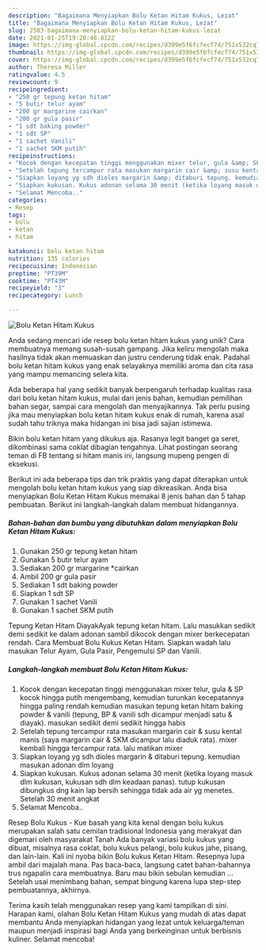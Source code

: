 ```yaml
---
description: "Bagaimana Menyiapkan Bolu Ketan Hitam Kukus, Lezat"
title: "Bagaimana Menyiapkan Bolu Ketan Hitam Kukus, Lezat"
slug: 2583-bagaimana-menyiapkan-bolu-ketan-hitam-kukus-lezat
date: 2021-01-25T19:20:48.812Z
image: https://img-global.cpcdn.com/recipes/d399e5f6fcfecf74/751x532cq70/bolu-ketan-hitam-kukus-foto-resep-utama.jpg
thumbnail: https://img-global.cpcdn.com/recipes/d399e5f6fcfecf74/751x532cq70/bolu-ketan-hitam-kukus-foto-resep-utama.jpg
cover: https://img-global.cpcdn.com/recipes/d399e5f6fcfecf74/751x532cq70/bolu-ketan-hitam-kukus-foto-resep-utama.jpg
author: Theresa Miller
ratingvalue: 4.5
reviewcount: 9
recipeingredient:
- "250 gr tepung ketan hitam"
- "5 butir telur ayam"
- "200 gr margarine cairkan"
- "200 gr gula pasir"
- "1 sdt baking powder"
- "1 sdt SP"
- "1 sachet Vanili"
- "1 sachet SKM putih"
recipeinstructions:
- "Kocok dengan kecepatan tinggi menggunakan mixer telur, gula &amp; SP kocok hingga putih mengembang, kemudian turunkan kecepatannya hingga paling rendah kemudian masukan tepung ketan hitam baking powder &amp; vanili (tepung, BP &amp; vanili sdh dicampur menjadi satu &amp; diayak). masukan sedikit demi sedikit hingga habis"
- "Setelah tepung tercampur rata masukan margarin cair &amp; susu kental manis (saya margarin cair &amp; SKM dicampur lalu diaduk rata). mixer kembali hingga tercampur rata. lalu matikan mixer"
- "Siapkan loyang yg sdh dioles margarin &amp; ditaburi tepung. kemudian masukan adonan dlm loyang"
- "Siapkan kukusan. Kukus adonan selama 30 menit (ketika loyang masuk dlm kukusan, kukusan sdh dlm keadaan panas). tutup kukusan dibungkus dng kain lap bersih sehingga tidak ada air yg menetes. Setelah 30 menit angkat"
- "Selamat Mencoba.."
categories:
- Resep
tags:
- bolu
- ketan
- hitam

katakunci: bolu ketan hitam 
nutrition: 135 calories
recipecuisine: Indonesian
preptime: "PT39M"
cooktime: "PT43M"
recipeyield: "3"
recipecategory: Lunch

---
```



![Bolu Ketan Hitam Kukus](https://img-global.cpcdn.com/recipes/d399e5f6fcfecf74/751x532cq70/bolu-ketan-hitam-kukus-foto-resep-utama.jpg)

Anda sedang mencari ide resep bolu ketan hitam kukus yang unik? Cara membuatnya memang susah-susah gampang. Jika keliru mengolah maka hasilnya tidak akan memuaskan dan justru cenderung tidak enak. Padahal bolu ketan hitam kukus yang enak selayaknya memiliki aroma dan cita rasa yang mampu memancing selera kita.

Ada beberapa hal yang sedikit banyak berpengaruh terhadap kualitas rasa dari bolu ketan hitam kukus, mulai dari jenis bahan, kemudian pemilihan bahan segar, sampai cara mengolah dan menyajikannya. Tak perlu pusing jika mau menyiapkan bolu ketan hitam kukus enak di rumah, karena asal sudah tahu triknya maka hidangan ini bisa jadi sajian istimewa.

Bikin bolu ketan hitam yang dikukus aja. Rasanya legit banget ga seret, dikombinasi sama coklat dibagian tengahnya. Lihat postingan seorang teman di FB tentang si hitam manis ini, langsung mupeng pengen di eksekusi.


Berikut ini ada beberapa tips dan trik praktis yang dapat diterapkan untuk mengolah bolu ketan hitam kukus yang siap dikreasikan. Anda bisa menyiapkan Bolu Ketan Hitam Kukus memakai 8 jenis bahan dan 5 tahap pembuatan. Berikut ini langkah-langkah dalam membuat hidangannya.

<!--inarticleads1-->

##### Bahan-bahan dan bumbu yang dibutuhkan dalam menyiapkan Bolu Ketan Hitam Kukus:

1. Gunakan 250 gr tepung ketan hitam
1. Gunakan 5 butir telur ayam
1. Sediakan 200 gr margarine *cairkan
1. Ambil 200 gr gula pasir
1. Sediakan 1 sdt baking powder
1. Siapkan 1 sdt SP
1. Gunakan 1 sachet Vanili
1. Gunakan 1 sachet SKM putih


Tepung Ketan Hitam DiayakAyak tepung ketan hitam. Lalu masukkan sedikit demi sedikit ke dalam adonan sambil dikocok dengan mixer berkecepatan rendah. Cara Membuat Bolu Kukus Ketan Hitam. Siapkan wadah lalu masukan Telur Ayam, Gula Pasir, Pengemulsi SP dan Vanili. 

<!--inarticleads2-->

##### Langkah-langkah membuat Bolu Ketan Hitam Kukus:

1. Kocok dengan kecepatan tinggi menggunakan mixer telur, gula &amp; SP kocok hingga putih mengembang, kemudian turunkan kecepatannya hingga paling rendah kemudian masukan tepung ketan hitam baking powder &amp; vanili (tepung, BP &amp; vanili sdh dicampur menjadi satu &amp; diayak). masukan sedikit demi sedikit hingga habis
1. Setelah tepung tercampur rata masukan margarin cair &amp; susu kental manis (saya margarin cair &amp; SKM dicampur lalu diaduk rata). mixer kembali hingga tercampur rata. lalu matikan mixer
1. Siapkan loyang yg sdh dioles margarin &amp; ditaburi tepung. kemudian masukan adonan dlm loyang
1. Siapkan kukusan. Kukus adonan selama 30 menit (ketika loyang masuk dlm kukusan, kukusan sdh dlm keadaan panas). tutup kukusan dibungkus dng kain lap bersih sehingga tidak ada air yg menetes. Setelah 30 menit angkat
1. Selamat Mencoba..


Resep Bolu Kukus - Kue basah yang kita kenal dengan bolu kukus merupakan salah satu cemilan tradisional Indonesia yang merakyat dan digemari oleh masyarakat Tanah Ada banyak variasi bolu kukus yang dibuat, misalnya rasa coklat, bolu kukus pelangi, bolu kukus jahe, pisang, dan lain-lain. Kali ini nyoba bikin Bolu kukus Ketan Hitam. Resepnya lupa ambil dari majalah mana. Pas baca-baca, langsung catet bahan-bahannya trus ngapalin cara membuatnya. Baru mau bikin sebulan kemudian … Setelah usai menimbang bahan, sempat bingung karena lupa step-step pembuatannya, akhirnya. 

Terima kasih telah menggunakan resep yang kami tampilkan di sini. Harapan kami, olahan Bolu Ketan Hitam Kukus yang mudah di atas dapat membantu Anda menyiapkan hidangan yang lezat untuk keluarga/teman maupun menjadi inspirasi bagi Anda yang berkeinginan untuk berbisnis kuliner. Selamat mencoba!
